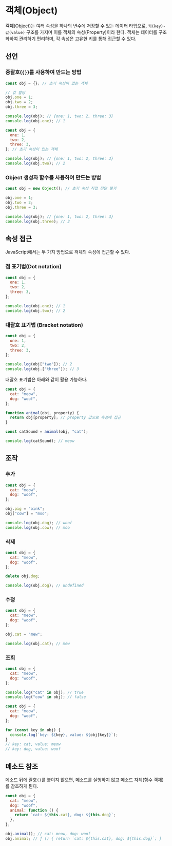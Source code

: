 # 객체(Object)

**객체**(Object)는 여러 속성을 하나의 변수에 저장할 수 있는 데이터 타입으로, `키(key)-값(value)` 구조를 가지며 이를 객체의 속성(Property)이라 한다. 객체는 데이터를 구조화하여 관리하기 편리하며, 각 속성은 고유한 키를 통해 접근할 수 있다.

## 선언

### 중괄호(`{}`)를 사용하여 만드는 방법

```js
const obj = {}; // 초기 속성이 없는 객체

// 값 할당
obj.one = 1;
obj.two = 2;
obj.three = 3;

console.log(obj); // {one: 1, two: 2, three: 3}
console.log(obj.one); // 1
```

```js
const obj = {
  one: 1,
  two: 2,
  three: 3,
}; // 초기 속성이 있는 객체

console.log(obj); // {one: 1, two: 2, three: 3}
console.log(obj.two); // 2
```

### Object 생성자 함수를 사용하여 만드는 방법

```js
const obj = new Object(); // 초기 속성 직접 전달 불가

obj.one = 1;
obj.two = 2;
obj.three = 3;

console.log(obj); // {one: 1, two: 2, three: 3}
console.log(obj.three); // 3
```

## 속성 접근

JavaScript에서는 두 가지 방법으로 객체의 속성에 접근할 수 있다.

### 점 표기법(Dot notation)

```js
const obj = {
  one: 1,
  two: 2,
  three: 3,
};

console.log(obj.one); // 1
console.log(obj.two); // 2
```

### 대괄호 표기법 (Bracket notation)

```js
const obj = {
  one: 1,
  two: 2,
  three: 3,
};

console.log(obj["two"]); // 2
console.log(obj.["three"]); // 3
```

대괄호 표기법은 아래와 같이 활용 가능하다.

```js
const obj = {
  cat: "meow",
  dog: "woof",
};

function animal(obj, property) {
  return obj[property]; // property 값으로 속성에 접근
}

const catSound = animal(obj, "cat");

console.log(catSound); // meow
```

## 조작

### 추가

```js
const obj = {
  cat: "meow",
  dog: "woof",
};

obj.pig = "oink";
obj["cow"] = "moo";

console.log(obj.dog); // woof
console.log(obj.cow); // moo
```

### 삭제

```js
const obj = {
  cat: "meow",
  dog: "woof",
};

delete obj.dog;

console.log(obj.dog); // undefined
```

### 수정

```js
const obj = {
  cat: "meow",
  dog: "woof",
};

obj.cat = "mew";

console.log(obj.cat); // mew
```

### 조회

```js
const obj = {
  cat: "meow",
  dog: "woof",
};

console.log("cat" in obj); // true
console.log("cow" in obj); // false
```

```js
const obj = {
  cat: "meow",
  dog: "woof",
};

for (const key in obj) {
  console.log(`key: ${key}, value: ${obj[key]}`);
}
// key: cat, value: meow
// key: dog, value: woof
```

## 메소드 참조

메소드 뒤에 괄호`()`를 붙이지 않으면, 메소드를 실행하지 않고 메소드 자체(함수 객체)를 참조하게 된다.

```js
const obj = {
  cat: "meow",
  dog: "woof",
  animal: function () {
    return `cat: ${this.cat}, dog: ${this.dog}`;
  },
};

obj.animal(); // cat: meow, dog: woof
obj.animal; // ƒ () { return `cat: ${this.cat}, dog: ${this.dog}`; }
```
